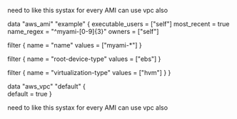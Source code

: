need to like this systax for every AMI can use vpc also 

data "aws_ami" "example" {
  executable_users = ["self"]
  most_recent      = true
  name_regex       = "^myami-[0-9]{3}"
  owners           = ["self"]

  filter {
    name   = "name"
    values = ["myami-*"]
  }

  filter {
    name   = "root-device-type"
    values = ["ebs"]
  }

  filter {
    name   = "virtualization-type"
    values = ["hvm"]
  }
}

data "aws_vpc" "default" {            
    default = true
}



need to like this systax for every AMI can use vpc also 